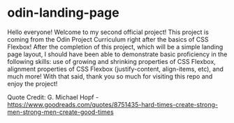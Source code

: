 # odin-landing-page

Hello everyone! Welcome to my second official project! This project is coming from the Odin Project Curriculum right after the basics of CSS Flexbox! After the completion of this project, which will be a simple landing page layout, I should have been able to demonstrate basic proficiency in the following skills: use of growing and shrinking properties of CSS Flexbox, alignment properties of CSS Flexbox (justify-content, align-items, etc), and much more! With that said, thank you so much for visiting this repo and enjoy the project!

Quote Credit:
G. Michael Hopf - https://www.goodreads.com/quotes/8751435-hard-times-create-strong-men-strong-men-create-good-times